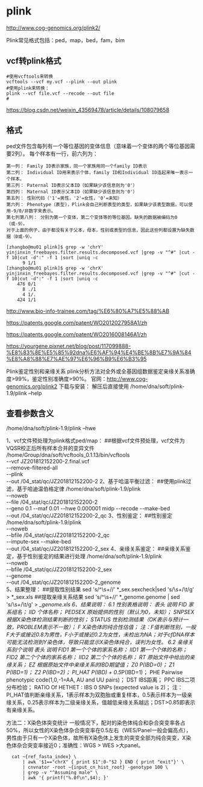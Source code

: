 # plink
http://www.cog-genomics.org/plink2/

Plink常见格式包括：ped，map，bed，fam，bim

## vcf转plink格式
```
#使用vcftools来转换
vcftools --vcf my.vcf --plink --out plink
#使用plink来转换：
plink --vcf file.vcf --recode --out file
#
```
https://blog.csdn.net/weixin_43569478/article/details/108079658

## 格式
ped文件包含每列有一个等位基因的变体信息（意味着一个变体的两个等位基因需要2列）。
每个样本有一行，前六列为：
```
第一列： Family ID表示家族，同一个家族用同一个family ID表示
第二列： Individual ID用来表示个体，family ID和Individual ID连起来唯一表示一个样本。
第三列： Paternal ID表示父本ID（如果缺少该信息则为'0'）
第四列： Maternal ID表示父本ID（如果缺少该信息则为'0'）
第五列： 性别代码（'1'=男性，'2'=女性，'0'=未知）
第六列： Phenotype（表型)，Plink会自己判断表型的类型，如果缺少该表型数据，可以使用-9/0/非数字来表示。
第七列第八列： 分别为第一个变体，第二个变体等的等位基因。缺失的数据被编码为0（或-9）。
对于上面的例子，由于都没有关于父本，母本，性别或表型的信息，因此这些列都设置为缺失数据（0或-9）。
```


```
[zhangbo@mu01 plink]$ grep -w 'chrY' yinjinxin_freebayes.filter.results.decomposed.vcf |grep -v "^#" |cut -f 10|cut -d":" -f 1 |sort |uniq -c
      9 1/1
[zhangbo@mu01 plink]$ grep -w 'chrX' yinjinxin_freebayes.filter.results.decomposed.vcf |grep -v "^#" |cut -f 10|cut -d":" -f 1 |sort |uniq -c
    476 0/1
      8 ./1
      4 1/.
    424 1/1
```


http://www.bio-info-trainee.com/tag/%E6%80%A7%E5%88%AB

https://patents.google.com/patent/WO2012027958A1/zh

https://patents.google.com/patent/WO2016008146A1/zh

https://yourgene.pixnet.net/blog/post/117099888-%E8%83%8E%E5%85%92dna%E6%AF%94%E4%BE%8B%E7%9A%84%E8%A8%88%E7%AE%97%E6%96%B9%E6%B3%95





Plink鉴定性别和亲缘关系
plink分析方法对全外或全基因组数据鉴定亲缘关系准确度>99%，鉴定性别准确度>90%。
官网：http://www.cog-genomics.org/plink2
下载与安装：
	解压后直接使用
/home/dna/soft/plink-1.9/plink –help
## 查看参数含义
/home/dna/soft/plink-1.9/plink –hwe

1、vcf文件预处理为plink格式ped/map：
##根据vcf文件预处理，vcf文件为VQSR校正后所有样本合并的变异文件
/home/Group/dna/soft/vcftools_0.1.13/bin/vcftools \
--vcf JZ201812152200-2.final.vcf \
--remove-filtered-all \
--plink \
--out /04_stat/qc/JZ201812152200-2
2、基于哈温平衡过滤：
##使用plink过滤，基于哈迪温伯格定律
/home/dna/soft/plink-1.9/plink \
--noweb \
--file /04_stat/qc/JZ201812152200-2 \
--geno 0.1 --maf 0.01 --hwe 0.000001 midp --recode --make-bed \
--out /04_stat/qc/JZ201812152200-2_qc
3、性别鉴定：
##性别鉴定
/home/dna/soft/plink-1.9/plink \
--noweb \
--bfile /04_stat/qc/JZ201812152200-2_qc \
--impute-sex --make-bed \
--out /04_stat/qc/JZ201812152200-2_sex
4、亲缘关系鉴定：
##亲缘关系鉴定，基于性别鉴定的结果进行处理
/home/dna/soft/plink-1.9/plink \
--noweb \
--bfile /04_stat/qc/JZ201812152200-2_sex \
--genome \
--out /04_stat/qc/JZ201812152200-2_genome \
5、结果整理：
##提取性别结果
sed 's/^\s\+//' *_sex.sexcheck|sed 's/\s\+/\t/g' > *_sex.xls
##提取亲缘关系结果
sed 's/^\s\+//' *_genome.genome | sed 's/\s\+/\t/g' > *_genome.xls
6、结果说明：
6.1 性别表格说明：
表头	说明
FID	家系组名；
IID	个体名称；
PEDSEX	原始提供的性别（默认为0，未知）；
SNPSEX	根据X染色体检测结果判断的性别；
STATUS	性别检测结果（OK表示与预计一致，PROBLEM表示不一致）；
F	X染色体的纯合性估值；
注：F值判断性别，一般F大于或接近0.8为男性，F小于或接近0.2为女性，未检出为NA；对于cfDNA样本可能无法检测到Y染色体，导致只能显示X染色体纯合，误判为女性。
6.2 亲缘关系别个说明
表头	说明
FID1	第一个个体的家系名称；
IID1	第一个个体的名称；
FID2	第二个个体的家系名称；
IID2	第二个个体的名称；
RT	原始文件中给出的亲缘关系；
EZ	根据原始文件中亲缘关系的IBD期望值；
Z0	P(IBD=0)；
Z1	P(IBD=1)；
Z2	P(IBD=2)；
PI_HAT	P(IBD) + 0.5*P(IBD=1)；
PHE	Pairwise phenotypic code(1,0,-1=AA, AU and UU pairs)；
DST	IBS距离；
PPC	IBS二项分布检验；
RATIO	Of HETHET : IBS 0 SNPs (expected value is 2)；
注：PI_HAT值判断亲缘关系，1表示样本为双胞胎或重复样本，0.5表示样本为一级亲缘关系，0.25表示样本为二级亲缘关系，值越低亲缘关系越远；DST>0.85即表示有亲缘关系。

方法二：X染色体突变统计
	一般情况下，配对的染色体纯合和杂合突变率各占50%，所以女性的X染色体杂合突变率在0.5左右（WES/Panel一般会偏高点），男性由于只有一个X染色体，故所有X染色体上发生的突变全部为纯合突变，X染色体杂合突变率接近0；准确性：WGS > WES >大panel。


```
  cat ~{ref_fasta_index} \
      | awk '$1=="chrX" { print $1":0-"$2 } END { print "exit"}' \
      | cnvnator -root ~{input_cn_hist_root} -genotype 100 \
      | grep -v "^Assuming male" \
      | awk '{ printf("%.0f\n",$4); }'
```